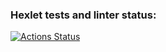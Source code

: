 ### Hexlet tests and linter status:
[![Actions Status](https://github.com/alenessss/frontend-project-46/actions/workflows/hexlet-check.yml/badge.svg)](https://github.com/alenessss/frontend-project-46/actions)